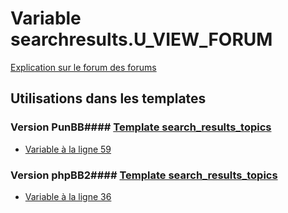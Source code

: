 # Variable searchresults.U_VIEW_FORUM
[Explication sur le forum des forums](http://forum.forumactif.com/t294113-listing-des-variables#searchresults.U_VIEW_FORUM)
## Utilisations dans les templates
### Version PunBB#### [Template search_results_topics](punbb/search_results_topics.md)
* [Variable à la ligne 59](../punbb/search_results_topics.tpl#L59)
### Version phpBB2#### [Template search_results_topics](subsilver/search_results_topics.md)
* [Variable à la ligne 36](../subsilver/search_results_topics.tpl#L36)